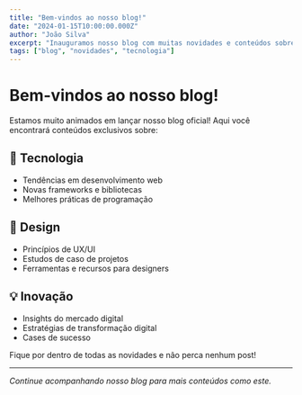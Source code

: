 ```yaml
---
title: "Bem-vindos ao nosso blog!"
date: "2024-01-15T10:00:00.000Z"
author: "João Silva"
excerpt: "Inauguramos nosso blog com muitas novidades e conteúdos sobre tecnologia, design e inovação."
tags: ["blog", "novidades", "tecnologia"]
---
```


# Bem-vindos ao nosso blog!

Estamos muito animados em lançar nosso blog oficial! Aqui você encontrará conteúdos exclusivos sobre:

## 🚀 Tecnologia
- Tendências em desenvolvimento web
- Novas frameworks e bibliotecas
- Melhores práticas de programação

## 🎨 Design
- Princípios de UX/UI
- Estudos de caso de projetos
- Ferramentas e recursos para designers

## 💡 Inovação
- Insights do mercado digital
- Estratégias de transformação digital
- Cases de sucesso

Fique por dentro de todas as novidades e não perca nenhum post!

---

*Continue acompanhando nosso blog para mais conteúdos como este.*